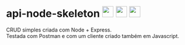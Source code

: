 # api-node-skeleton <img alt="node js" height="30" src="https://cdn.jsdelivr.net/gh/devicons/devicon@latest/icons/nodejs/nodejs-original.svg" /> <img alt="express" height="30" src="https://cdn.jsdelivr.net/gh/devicons/devicon@latest/icons/express/express-original-wordmark.svg" /> <img alt="postman" height="30" src="https://cdn.jsdelivr.net/gh/devicons/devicon@latest/icons/postman/postman-original.svg" />

CRUD simples criada com Node + Express. <br>
Testada com Postman e com um cliente criado também em Javascript. 

